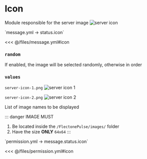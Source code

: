 # Icon

Module responsible for the server image
![server icon](/servericon.png)

[//]: # (message.yml)
<!--@include: @/parts/words.md#setting-->
<!--@include: @/parts/words.md#path--> `message.yml → status.icon`

<!--@include: @/parts/words.md#default-->
<<< @/files/message.yml#icon

<!--@include: @/parts/enable.md-->

### `random`

If enabled, the image will be selected randomly, otherwise in order

### `values`

`server-icon-1.png` ![server icon 1](/server-icon-1.png)


`server-icon-2.png` ![server icon 2](/server-icon-2.png)

List of image names to be displayed

::: danger IMAGE MUST
1. Be located inside the `/FlectonePulse/images/` folder
2. Have the size **ONLY** `64x64`
   :::

[//]: # (permission.yml)
<!--@include: @/parts/words.md#permission-->
<!--@include: @/parts/words.md#path--> `permission.yml → message.status.icon`

<!--@include: @/parts/words.md#default-->
<<< @/files/permission.yml#icon

<!--@include: @/parts/permission/permissionTier3.md-->

